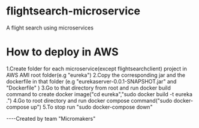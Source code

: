 # flightsearch-microservice
A flight search using microservices

# How to deploy in AWS

1.Create folder for each microservice(except flightsearchclient) project in AWS AMI root folder(e.g "eureka")
2.Copy the corresponding jar and the dockerfile in that folder (e.g "eurekaserver-0.0.1-SNAPSHOT.jar" and "Dockerfile" )
3.Go to that directory from root and run docker build command to create docker image("cd eureka","sudo docker build -t eureka .")
4.Go to root directory and run docker compose command("sudo docker-compose up")
5.To stop run "sudo docker-compose down"


----Created by team "Micromakers"
